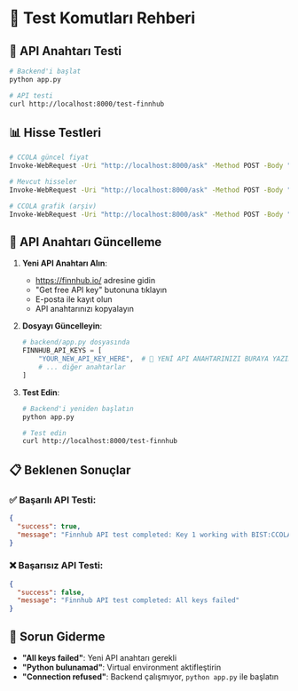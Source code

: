 # 🧪 Test Komutları Rehberi

## 🔑 API Anahtarı Testi

```bash
# Backend'i başlat
python app.py

# API testi
curl http://localhost:8000/test-finnhub
```

## 📊 Hisse Testleri

```bash
# CCOLA güncel fiyat
Invoke-WebRequest -Uri "http://localhost:8000/ask" -Method POST -Body "question=CCOLA güncel fiyat" -ContentType "application/x-www-form-urlencoded"

# Mevcut hisseler
Invoke-WebRequest -Uri "http://localhost:8000/ask" -Method POST -Body "question=Hangi şirketler mevcut" -ContentType "application/x-www-form-urlencoded"

# CCOLA grafik (arşiv)
Invoke-WebRequest -Uri "http://localhost:8000/ask" -Method POST -Body "question=CCOLA için 2023 grafiği" -ContentType "application/x-www-form-urlencoded"
```

## 🔧 API Anahtarı Güncelleme

1. **Yeni API Anahtarı Alın**:
   - https://finnhub.io/ adresine gidin
   - "Get free API key" butonuna tıklayın
   - E-posta ile kayıt olun
   - API anahtarınızı kopyalayın

2. **Dosyayı Güncelleyin**:
   ```python
   # backend/app.py dosyasında
   FINNHUB_API_KEYS = [
       "YOUR_NEW_API_KEY_HERE",  # 🔑 YENİ API ANAHTARINIZI BURAYA YAZIN
       # ... diğer anahtarlar
   ]
   ```

3. **Test Edin**:
   ```bash
   # Backend'i yeniden başlatın
   python app.py
   
   # Test edin
   curl http://localhost:8000/test-finnhub
   ```

## 📋 Beklenen Sonuçlar

### ✅ Başarılı API Testi:
```json
{
  "success": true,
  "message": "Finnhub API test completed: Key 1 working with BIST:CCOLA"
}
```

### ❌ Başarısız API Testi:
```json
{
  "success": false,
  "message": "Finnhub API test completed: All keys failed"
}
```

## 🚨 Sorun Giderme

- **"All keys failed"**: Yeni API anahtarı gerekli
- **"Python bulunamad"**: Virtual environment aktifleştirin
- **"Connection refused"**: Backend çalışmıyor, `python app.py` ile başlatın 